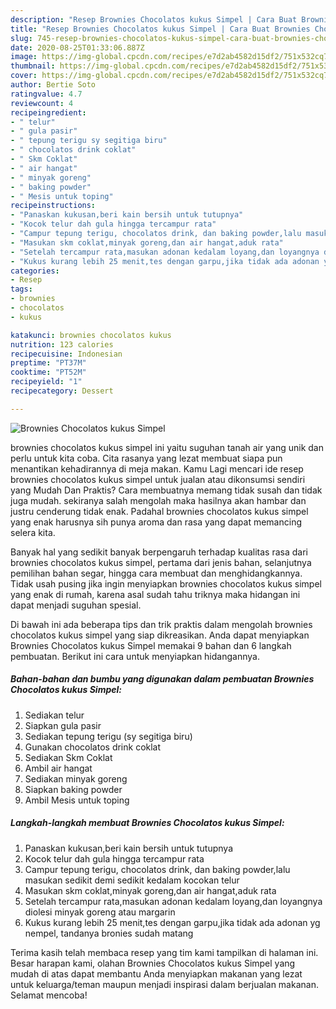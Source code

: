 ```yaml
---
description: "Resep Brownies Chocolatos kukus Simpel | Cara Buat Brownies Chocolatos kukus Simpel Yang Menggugah Selera"
title: "Resep Brownies Chocolatos kukus Simpel | Cara Buat Brownies Chocolatos kukus Simpel Yang Menggugah Selera"
slug: 745-resep-brownies-chocolatos-kukus-simpel-cara-buat-brownies-chocolatos-kukus-simpel-yang-menggugah-selera
date: 2020-08-25T01:33:06.887Z
image: https://img-global.cpcdn.com/recipes/e7d2ab4582d15df2/751x532cq70/brownies-chocolatos-kukus-simpel-foto-resep-utama.jpg
thumbnail: https://img-global.cpcdn.com/recipes/e7d2ab4582d15df2/751x532cq70/brownies-chocolatos-kukus-simpel-foto-resep-utama.jpg
cover: https://img-global.cpcdn.com/recipes/e7d2ab4582d15df2/751x532cq70/brownies-chocolatos-kukus-simpel-foto-resep-utama.jpg
author: Bertie Soto
ratingvalue: 4.7
reviewcount: 4
recipeingredient:
- " telur"
- " gula pasir"
- " tepung terigu sy segitiga biru"
- " chocolatos drink coklat"
- " Skm Coklat"
- " air hangat"
- " minyak goreng"
- " baking powder"
- " Mesis untuk toping"
recipeinstructions:
- "Panaskan kukusan,beri kain bersih untuk tutupnya"
- "Kocok telur dah gula hingga tercampur rata"
- "Campur tepung terigu, chocolatos drink, dan baking powder,lalu masukan sedikit demi sedikit kedalam kocokan telur"
- "Masukan skm coklat,minyak goreng,dan air hangat,aduk rata"
- "Setelah tercampur rata,masukan adonan kedalam loyang,dan loyangnya diolesi minyak goreng atau margarin"
- "Kukus kurang lebih 25 menit,tes dengan garpu,jika tidak ada adonan yg nempel, tandanya bronies sudah matang"
categories:
- Resep
tags:
- brownies
- chocolatos
- kukus

katakunci: brownies chocolatos kukus 
nutrition: 123 calories
recipecuisine: Indonesian
preptime: "PT37M"
cooktime: "PT52M"
recipeyield: "1"
recipecategory: Dessert

---
```



![Brownies Chocolatos kukus Simpel](https://img-global.cpcdn.com/recipes/e7d2ab4582d15df2/751x532cq70/brownies-chocolatos-kukus-simpel-foto-resep-utama.jpg)


brownies chocolatos kukus simpel ini yaitu suguhan tanah air yang unik dan perlu untuk kita coba. Cita rasanya yang lezat membuat siapa pun menantikan kehadirannya di meja makan.
Kamu Lagi mencari ide resep brownies chocolatos kukus simpel untuk jualan atau dikonsumsi sendiri yang Mudah Dan Praktis? Cara membuatnya memang tidak susah dan tidak juga mudah. sekiranya salah mengolah maka hasilnya akan hambar dan justru cenderung tidak enak. Padahal brownies chocolatos kukus simpel yang enak harusnya sih punya aroma dan rasa yang dapat memancing selera kita.

Banyak hal yang sedikit banyak berpengaruh terhadap kualitas rasa dari brownies chocolatos kukus simpel, pertama dari jenis bahan, selanjutnya pemilihan bahan segar, hingga cara membuat dan menghidangkannya. Tidak usah pusing jika ingin menyiapkan brownies chocolatos kukus simpel yang enak di rumah, karena asal sudah tahu triknya maka hidangan ini dapat menjadi suguhan spesial.




Di bawah ini ada beberapa tips dan trik praktis dalam mengolah brownies chocolatos kukus simpel yang siap dikreasikan. Anda dapat menyiapkan Brownies Chocolatos kukus Simpel memakai 9 bahan dan 6 langkah pembuatan. Berikut ini cara untuk menyiapkan hidangannya.

<!--inarticleads1-->

##### Bahan-bahan dan bumbu yang digunakan dalam pembuatan Brownies Chocolatos kukus Simpel:

1. Sediakan  telur
1. Siapkan  gula pasir
1. Sediakan  tepung terigu (sy segitiga biru)
1. Gunakan  chocolatos drink coklat
1. Sediakan  Skm Coklat
1. Ambil  air hangat
1. Sediakan  minyak goreng
1. Siapkan  baking powder
1. Ambil  Mesis untuk toping




<!--inarticleads2-->

##### Langkah-langkah membuat Brownies Chocolatos kukus Simpel:

1. Panaskan kukusan,beri kain bersih untuk tutupnya
1. Kocok telur dah gula hingga tercampur rata
1. Campur tepung terigu, chocolatos drink, dan baking powder,lalu masukan sedikit demi sedikit kedalam kocokan telur
1. Masukan skm coklat,minyak goreng,dan air hangat,aduk rata
1. Setelah tercampur rata,masukan adonan kedalam loyang,dan loyangnya diolesi minyak goreng atau margarin
1. Kukus kurang lebih 25 menit,tes dengan garpu,jika tidak ada adonan yg nempel, tandanya bronies sudah matang




Terima kasih telah membaca resep yang tim kami tampilkan di halaman ini. Besar harapan kami, olahan Brownies Chocolatos kukus Simpel yang mudah di atas dapat membantu Anda menyiapkan makanan yang lezat untuk keluarga/teman maupun menjadi inspirasi dalam berjualan makanan. Selamat mencoba!
